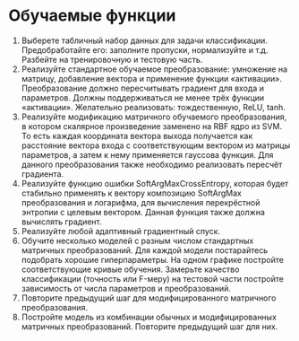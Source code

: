 # Обучаемые функции

1. Выберете табличный набор данных для задачи классификации. Предобработайте его: заполните пропуски, нормализуйте и т.д. Разбейте на тренировочную и тестовую часть.  
2. Реализуйте стандартное обучаемое преобразование: умножение на матрицу, добавление вектора и применение функции «активации». Преобразование должно пересчитывать градиент для входа и параметров. Должны поддерживаться не менее трёх функции «активации». Желательно реализовать: тождественную, ReLU, tanh.  
3. Реализуйте модификацию матричного обучаемого преобразования, в котором скалярное произведение заменено на RBF ядро из SVM. То есть каждая координата вектора выхода получается как расстояние вектора входа с соответствующим вектором из матрицы параметров, а затем к нему применяется гауссова функция. Для данного преобразования также необходимо реализовать пересчёт градиента.  
4. Реализуйте функцию ошибки SoftArgMaxCrossEntropy, которая будет стабильно применять к вектору композицию SoftArgMax преобразования и логарифма, для вычисления перекрёстной энтропии с целевым вектором. Данная функция также должна вычислять градиент.  
5. Реализуйте любой адаптивный градиентный спуск.  
6. Обучите несколько моделей с разным числом стандартных матричных преобразований. Для каждой модели постарайтесь подобрать хорошие гиперпараметры. На одном графике постройте соответствующие кривые обучения. Замерьте качество классификации (точность или F-меру) на тестовой части постройте зависимость от числа параметров и преобразований.  
7. Повторите предыдущий шаг для модифицированного матричного преобразования.  
8. Постройте модель из комбинации обычных и модифицированных матричных преобразований. Повторите предыдущий шаг для них.

